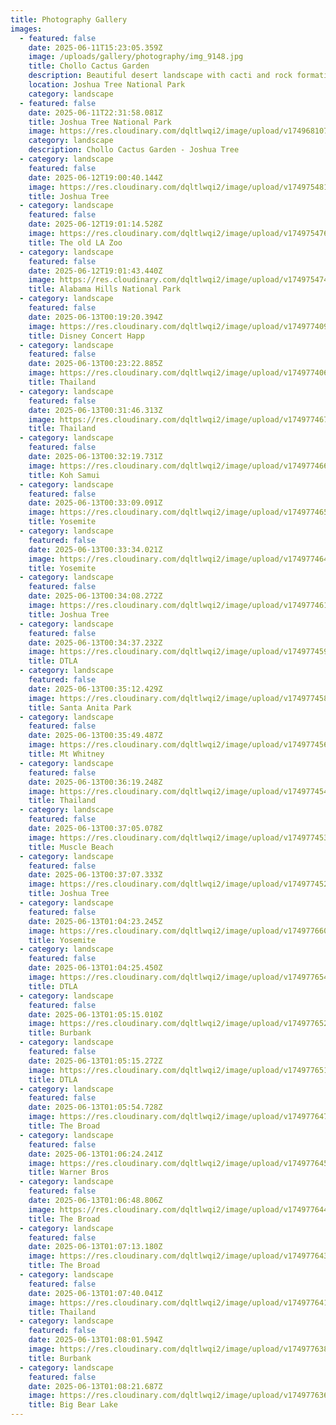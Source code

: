 ```yaml
---
title: Photography Gallery
images:
  - featured: false
    date: 2025-06-11T15:23:05.359Z
    image: /uploads/gallery/photography/img_9148.jpg
    title: Chollo Cactus Garden
    description: Beautiful desert landscape with cacti and rock formations
    location: Joshua Tree National Park
    category: landscape
  - featured: false
    date: 2025-06-11T22:31:58.081Z
    title: Joshua Tree National Park
    image: https://res.cloudinary.com/dqltlwqi2/image/upload/v1749681074/portfolio/ycpdgbqdh8d7xoccnoy2.jpg
    category: landscape
    description: Chollo Cactus Garden - Joshua Tree
  - category: landscape
    featured: false
    date: 2025-06-12T19:00:40.144Z
    image: https://res.cloudinary.com/dqltlwqi2/image/upload/v1749754818/portfolio/fsrvaqv47xdhumahdfpr.jpg
    title: Joshua Tree
  - category: landscape
    featured: false
    date: 2025-06-12T19:01:14.528Z
    image: https://res.cloudinary.com/dqltlwqi2/image/upload/v1749754769/portfolio/mvv9rkoylfnt1roktqmc.jpg
    title: The old LA Zoo
  - category: landscape
    featured: false
    date: 2025-06-12T19:01:43.440Z
    image: https://res.cloudinary.com/dqltlwqi2/image/upload/v1749754742/portfolio/ztwjlmdidg4if0ckja9j.jpg
    title: Alabama Hills National Park
  - category: landscape
    featured: false
    date: 2025-06-13T00:19:20.394Z
    image: https://res.cloudinary.com/dqltlwqi2/image/upload/v1749774096/IMG_8085_tzud3e.jpg
    title: Disney Concert Happ
  - category: landscape
    featured: false
    date: 2025-06-13T00:23:22.885Z
    image: https://res.cloudinary.com/dqltlwqi2/image/upload/v1749774060/IMG_6346_vsnzkw.jpg
    title: Thailand
  - category: landscape
    featured: false
    date: 2025-06-13T00:31:46.313Z
    image: https://res.cloudinary.com/dqltlwqi2/image/upload/v1749774678/portfolio/mjo0y67p65ubanprvtoh.jpg
    title: Thailand
  - category: landscape
    featured: false
    date: 2025-06-13T00:32:19.731Z
    image: https://res.cloudinary.com/dqltlwqi2/image/upload/v1749774667/portfolio/xx04zyvv4r4ro4zyqveh.jpg
    title: Koh Samui
  - category: landscape
    featured: false
    date: 2025-06-13T00:33:09.091Z
    image: https://res.cloudinary.com/dqltlwqi2/image/upload/v1749774654/portfolio/dfwbqzer1jt8c9koj6p0.jpg
    title: Yosemite
  - category: landscape
    featured: false
    date: 2025-06-13T00:33:34.021Z
    image: https://res.cloudinary.com/dqltlwqi2/image/upload/v1749774643/portfolio/xbee5dyt63tlo9y8hxax.jpg
    title: Yosemite
  - category: landscape
    featured: false
    date: 2025-06-13T00:34:08.272Z
    image: https://res.cloudinary.com/dqltlwqi2/image/upload/v1749774611/portfolio/kfpl9dlvzojvftokoenh.jpg
    title: Joshua Tree
  - category: landscape
    featured: false
    date: 2025-06-13T00:34:37.232Z
    image: https://res.cloudinary.com/dqltlwqi2/image/upload/v1749774595/portfolio/avz6bukj1zr5fpzogiqu.jpg
    title: DTLA
  - category: landscape
    featured: false
    date: 2025-06-13T00:35:12.429Z
    image: https://res.cloudinary.com/dqltlwqi2/image/upload/v1749774580/portfolio/ls2jwqlryvomtwx2p9gw.jpg
    title: Santa Anita Park
  - category: landscape
    featured: false
    date: 2025-06-13T00:35:49.487Z
    image: https://res.cloudinary.com/dqltlwqi2/image/upload/v1749774568/portfolio/jnkp1qpytyx4t8q7qhv7.jpg
    title: Mt Whitney
  - category: landscape
    featured: false
    date: 2025-06-13T00:36:19.248Z
    image: https://res.cloudinary.com/dqltlwqi2/image/upload/v1749774547/portfolio/fzzgigyd7gzppgjgtjqa.jpg
    title: Thailand
  - category: landscape
    featured: false
    date: 2025-06-13T00:37:05.078Z
    image: https://res.cloudinary.com/dqltlwqi2/image/upload/v1749774537/portfolio/fmuhcqwgmthumuepi4ml.jpg
    title: Muscle Beach
  - category: landscape
    featured: false
    date: 2025-06-13T00:37:07.333Z
    image: https://res.cloudinary.com/dqltlwqi2/image/upload/v1749774525/portfolio/zzrlqboe4xsgix6rmkwn.jpg
    title: Joshua Tree
  - category: landscape
    featured: false
    date: 2025-06-13T01:04:23.245Z
    image: https://res.cloudinary.com/dqltlwqi2/image/upload/v1749776603/portfolio/dtjcjbxuea9wz0nkz7q4.jpg
    title: Yosemite
  - category: landscape
    featured: false
    date: 2025-06-13T01:04:25.450Z
    image: https://res.cloudinary.com/dqltlwqi2/image/upload/v1749776544/portfolio/cexkuwrbhatm0jwg8bs6.jpg
    title: DTLA
  - category: landscape
    featured: false
    date: 2025-06-13T01:05:15.010Z
    image: https://res.cloudinary.com/dqltlwqi2/image/upload/v1749776527/portfolio/tz70zekprjxxbakvw0gt.jpg
    title: Burbank
  - category: landscape
    featured: false
    date: 2025-06-13T01:05:15.272Z
    image: https://res.cloudinary.com/dqltlwqi2/image/upload/v1749776518/portfolio/zc60kg3weqiheq5qdylr.jpg
    title: DTLA
  - category: landscape
    featured: false
    date: 2025-06-13T01:05:54.728Z
    image: https://res.cloudinary.com/dqltlwqi2/image/upload/v1749776470/portfolio/euubugsjdnsttzfnh1zt.jpg
    title: The Broad
  - category: landscape
    featured: false
    date: 2025-06-13T01:06:24.241Z
    image: https://res.cloudinary.com/dqltlwqi2/image/upload/v1749776459/portfolio/y5bzxkllcsif1xpgpzmx.jpg
    title: Warner Bros
  - category: landscape
    featured: false
    date: 2025-06-13T01:06:48.806Z
    image: https://res.cloudinary.com/dqltlwqi2/image/upload/v1749776449/portfolio/wzbfoawh8ix0qs0mimc8.jpg
    title: The Broad
  - category: landscape
    featured: false
    date: 2025-06-13T01:07:13.180Z
    image: https://res.cloudinary.com/dqltlwqi2/image/upload/v1749776439/portfolio/grlq6wybfhyogqertbvb.jpg
    title: The Broad
  - category: landscape
    featured: false
    date: 2025-06-13T01:07:40.041Z
    image: https://res.cloudinary.com/dqltlwqi2/image/upload/v1749776412/portfolio/hzpocf84lnqg2rbgpik7.jpg
    title: Thailand
  - category: landscape
    featured: false
    date: 2025-06-13T01:08:01.594Z
    image: https://res.cloudinary.com/dqltlwqi2/image/upload/v1749776389/portfolio/g7mbqg1ie18l6hbo2hwj.jpg
    title: Burbank
  - category: landscape
    featured: false
    date: 2025-06-13T01:08:21.687Z
    image: https://res.cloudinary.com/dqltlwqi2/image/upload/v1749776362/portfolio/u3ct3hnuav9axfgymbja.jpg
    title: Big Bear Lake
---
```

